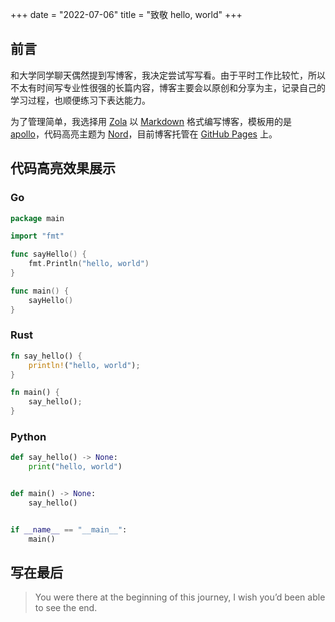 +++
date = "2022-07-06"
title = "致敬 hello, world"
+++

## 前言

和大学同学聊天偶然提到写博客，我决定尝试写写看。由于平时工作比较忙，所以不太有时间写专业性很强的长篇内容，博客主要会以原创和分享为主，记录自己的学习过程，也顺便练习下表达能力。

为了管理简单，我选择用 [Zola](https://github.com/getzola/zola) 以 [Markdown](https://en.wikipedia.org/wiki/Markdown) 格式编写博客，模板用的是 [apollo](https://github.com/not-matthias/apollo)，代码高亮主题为 [Nord](https://github.com/arcticicestudio/nord)，目前博客托管在 [GitHub Pages](https://pages.github.com) 上。

## 代码高亮效果展示

### Go

```go
package main

import "fmt"

func sayHello() {
	fmt.Println("hello, world")
}

func main() {
	sayHello()
}
```

### Rust

```rust
fn say_hello() {
    println!("hello, world");
}

fn main() {
    say_hello();
}
```

### Python

```python
def say_hello() -> None:
    print("hello, world")


def main() -> None:
    say_hello()


if __name__ == "__main__":
    main()
```

## 写在最后

> You were there at the beginning of this journey, I wish you’d been able to see
> the end.
